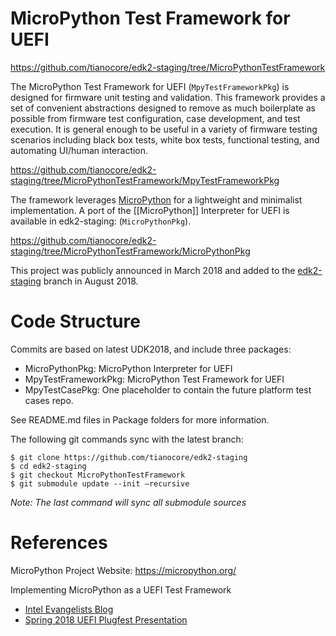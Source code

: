 # MicroPython Test Framework for UEFI

https://github.com/tianocore/edk2-staging/tree/MicroPythonTestFramework

The MicroPython Test Framework for UEFI (`MpyTestFrameworkPkg`) is designed for firmware unit testing and validation. This framework provides a set of convenient abstractions designed to remove as much boilerplate as possible from firmware test configuration, case development, and test execution. It is general enough to be useful in a variety of firmware testing scenarios including black box tests, white box tests, functional testing, and automating UI/human interaction.

https://github.com/tianocore/edk2-staging/tree/MicroPythonTestFramework/MpyTestFrameworkPkg

The framework leverages [MicroPython](https://micropython.org) for a lightweight and minimalist implementation. A port of the [[MicroPython]] Interpreter for UEFI is available in edk2-staging: (`MicroPythonPkg`).

https://github.com/tianocore/edk2-staging/tree/MicroPythonTestFramework/MicroPythonPkg

This project was publicly announced in March 2018 and added to the [edk2-staging](https://github.com/tianocore/edk2-staging) branch in August 2018.

# Code Structure

Commits are based on latest UDK2018, and include three packages:

 * MicroPythonPkg: MicroPython Interpreter for UEFI
 * MpyTestFrameworkPkg: MicroPython Test Framework for UEFI
 * MpyTestCasePkg: One placeholder to contain the future platform test cases repo. 

See README.md files in Package folders for more information.

The following git commands sync with the latest branch:

```
$ git clone https://github.com/tianocore/edk2-staging
$ cd edk2-staging
$ git checkout MicroPythonTestFramework
$ git submodule update --init –recursive               
```

_Note: The last command will sync all submodule sources_

# References

MicroPython Project Website: https://micropython.org/

Implementing MicroPython as a UEFI Test Framework
* [Intel Evangelists Blog](https://software.intel.com/en-us/blogs/2018/03/08/implementing-micropython-as-a-uefi-test-framework)
* [Spring 2018 UEFI Plugfest Presentation](http://www.uefi.org/sites/default/files/resources/Intel_Implementing%20MicroPython%20as%20a%20UEFI%20Test%20Framework%20.pdf)

